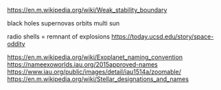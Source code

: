 

https://en.m.wikipedia.org/wiki/Weak_stability_boundary

black holes
supernovas
orbits
multi sun

radio shells = remnant of explosions https://today.ucsd.edu/story/space-oddity

https://en.m.wikipedia.org/wiki/Exoplanet_naming_convention
https://nameexoworlds.iau.org/2015approved-names
https://www.iau.org/public/images/detail/iau1514a/zoomable/
https://en.m.wikipedia.org/wiki/Stellar_designations_and_names
